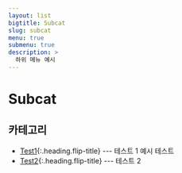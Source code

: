 ```yaml
---
layout: list
bigtitle: Subcat
slug: subcat
menu: true
submenu: true
description: >
  하위 메뉴 예시
---
```


# Subcat

## 카테고리

- [Test1]{:.heading.flip-title} --- 테스트 1 예시 테스트
- [Test2]{:.heading.flip-title} --- 테스트 2

[test1]: /test1/
[test2]: /test2/
